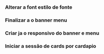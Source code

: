 ### Alterar a font estilo de fonte

### Finalizar a o banner menu

### Criar ja o responsivo do banner e menu

### Iniciar a sessão de cards por cardapio

